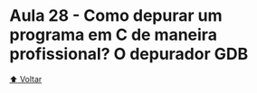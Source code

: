 # Aula 28 - Como depurar um programa em C de maneira profissional? O depurador GDB

[:arrow_up: Voltar](https://github.com/Geofisicando/C-orientado-a-testes#%C3%ADndice)

